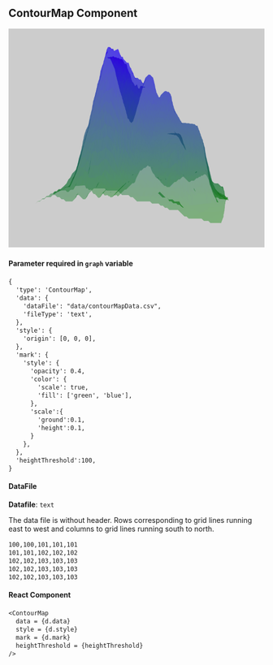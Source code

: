## ContourMap Component

![ContourMap](../imgs/ContourMap.png)

#### Parameter required in `graph` variable
```
{
  'type': 'ContourMap',
  'data': {
    'dataFile': "data/contourMapData.csv",
    'fileType': 'text',
  },
  'style': {
    'origin': [0, 0, 0],
  },
  'mark': {
    'style': {
      'opacity': 0.4,
      'color': {
        'scale': true,
        'fill': ['green', 'blue'],
      },
      'scale':{
        'ground':0.1,
        'height':0.1,
      }
    },
  },
  'heightThreshold':100,
}
```

#### DataFile

**Datafile**: `text`

The data file is without header. Rows corresponding to grid lines running east to west and columns to grid lines running south to north.

```
100,100,101,101,101
101,101,102,102,102
102,102,103,103,103
102,102,103,103,103
102,102,103,103,103
```

#### React Component
```
<ContourMap 
  data = {d.data}
  style = {d.style}
  mark = {d.mark}
  heightThreshold = {heightThreshold}
/>
```
